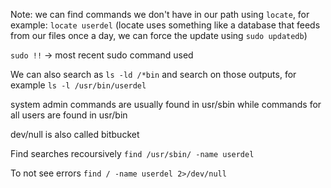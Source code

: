 Note: we can find commands we don't have in our path using `locate`, for example: `locate userdel` (locate uses something like a database that feeds from our files once a day, we can force the update using `sudo updatedb`)

`sudo !!` -> most recent sudo command used

We can also search as `ls -ld /*bin` and search on those outputs, for example `ls -l /usr/bin/userdel`

system admin commands are usually found in usr/sbin while commands for all users are found in usr/bin

dev/null is also called bitbucket

Find searches recoursively `find /usr/sbin/ -name userdel`

To not see errors `find / -name userdel 2>/dev/null` 